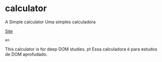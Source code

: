 # calculator
A Simple calculator
Uma simples calculadora

[Site](https://bonbj.github.io/calculator/)

    en
This calculator is for deep DOM studies.
    pt
Essa calculadora é para estudos de DOM aprofudado.